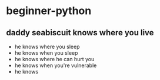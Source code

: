 # beginner-python
## daddy seabiscuit knows where you live
  * he knows where you sleep
  * he knows when you sleep
  * he knows where he can hurt you
  * he knows when you're vulnerable
  * he knows

